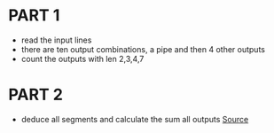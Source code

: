 # PART 1
* read the input lines
* there are ten output combinations, a pipe and then 4 other outputs
* count the outputs with len 2,3,4,7

# PART 2
* deduce all segments and calculate the sum all outputs
[Source](https://adventofcode.com/2021/day/8)